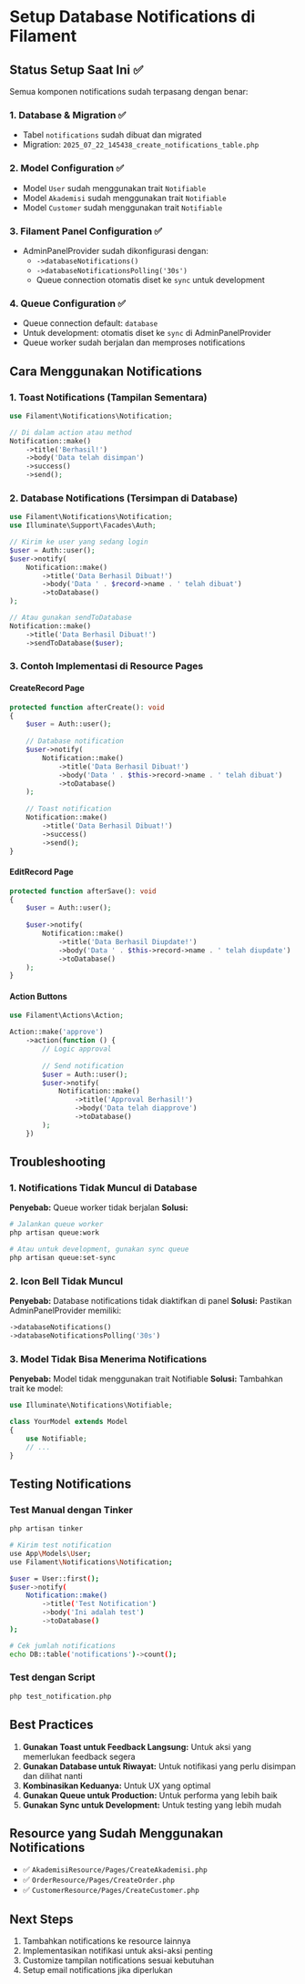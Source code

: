 # Setup Database Notifications di Filament

## Status Setup Saat Ini ✅

Semua komponen notifications sudah terpasang dengan benar:

### 1. Database & Migration ✅
- Tabel `notifications` sudah dibuat dan migrated
- Migration: `2025_07_22_145438_create_notifications_table.php`

### 2. Model Configuration ✅
- Model `User` sudah menggunakan trait `Notifiable`
- Model `Akademisi` sudah menggunakan trait `Notifiable`
- Model `Customer` sudah menggunakan trait `Notifiable`

### 3. Filament Panel Configuration ✅
- AdminPanelProvider sudah dikonfigurasi dengan:
  - `->databaseNotifications()`
  - `->databaseNotificationsPolling('30s')`
  - Queue connection otomatis diset ke `sync` untuk development

### 4. Queue Configuration ✅
- Queue connection default: `database`
- Untuk development: otomatis diset ke `sync` di AdminPanelProvider
- Queue worker sudah berjalan dan memproses notifications

## Cara Menggunakan Notifications

### 1. Toast Notifications (Tampilan Sementara)
```php
use Filament\Notifications\Notification;

// Di dalam action atau method
Notification::make()
    ->title('Berhasil!')
    ->body('Data telah disimpan')
    ->success()
    ->send();
```

### 2. Database Notifications (Tersimpan di Database)
```php
use Filament\Notifications\Notification;
use Illuminate\Support\Facades\Auth;

// Kirim ke user yang sedang login
$user = Auth::user();
$user->notify(
    Notification::make()
        ->title('Data Berhasil Dibuat!')
        ->body('Data ' . $record->name . ' telah dibuat')
        ->toDatabase()
);

// Atau gunakan sendToDatabase
Notification::make()
    ->title('Data Berhasil Dibuat!')
    ->sendToDatabase($user);
```

### 3. Contoh Implementasi di Resource Pages

#### CreateRecord Page
```php
protected function afterCreate(): void
{
    $user = Auth::user();
    
    // Database notification
    $user->notify(
        Notification::make()
            ->title('Data Berhasil Dibuat!')
            ->body('Data ' . $this->record->name . ' telah dibuat')
            ->toDatabase()
    );
    
    // Toast notification
    Notification::make()
        ->title('Data Berhasil Dibuat!')
        ->success()
        ->send();
}
```

#### EditRecord Page
```php
protected function afterSave(): void
{
    $user = Auth::user();
    
    $user->notify(
        Notification::make()
            ->title('Data Berhasil Diupdate!')
            ->body('Data ' . $this->record->name . ' telah diupdate')
            ->toDatabase()
    );
}
```

#### Action Buttons
```php
use Filament\Actions\Action;

Action::make('approve')
    ->action(function () {
        // Logic approval
        
        // Send notification
        $user = Auth::user();
        $user->notify(
            Notification::make()
                ->title('Approval Berhasil!')
                ->body('Data telah diapprove')
                ->toDatabase()
        );
    })
```

## Troubleshooting

### 1. Notifications Tidak Muncul di Database
**Penyebab:** Queue worker tidak berjalan
**Solusi:**
```bash
# Jalankan queue worker
php artisan queue:work

# Atau untuk development, gunakan sync queue
php artisan queue:set-sync
```

### 2. Icon Bell Tidak Muncul
**Penyebab:** Database notifications tidak diaktifkan di panel
**Solusi:** Pastikan AdminPanelProvider memiliki:
```php
->databaseNotifications()
->databaseNotificationsPolling('30s')
```

### 3. Model Tidak Bisa Menerima Notifications
**Penyebab:** Model tidak menggunakan trait Notifiable
**Solusi:** Tambahkan trait ke model:
```php
use Illuminate\Notifications\Notifiable;

class YourModel extends Model
{
    use Notifiable;
    // ...
}
```

## Testing Notifications

### Test Manual dengan Tinker
```bash
php artisan tinker

# Kirim test notification
use App\Models\User;
use Filament\Notifications\Notification;

$user = User::first();
$user->notify(
    Notification::make()
        ->title('Test Notification')
        ->body('Ini adalah test')
        ->toDatabase()
);

# Cek jumlah notifications
echo DB::table('notifications')->count();
```

### Test dengan Script
```bash
php test_notification.php
```

## Best Practices

1. **Gunakan Toast untuk Feedback Langsung:** Untuk aksi yang memerlukan feedback segera
2. **Gunakan Database untuk Riwayat:** Untuk notifikasi yang perlu disimpan dan dilihat nanti
3. **Kombinasikan Keduanya:** Untuk UX yang optimal
4. **Gunakan Queue untuk Production:** Untuk performa yang lebih baik
5. **Gunakan Sync untuk Development:** Untuk testing yang lebih mudah

## Resource yang Sudah Menggunakan Notifications

- ✅ `AkademisiResource/Pages/CreateAkademisi.php`
- ✅ `OrderResource/Pages/CreateOrder.php`
- ✅ `CustomerResource/Pages/CreateCustomer.php`

## Next Steps

1. Tambahkan notifications ke resource lainnya
2. Implementasikan notifikasi untuk aksi-aksi penting
3. Customize tampilan notifications sesuai kebutuhan
4. Setup email notifications jika diperlukan
